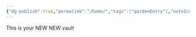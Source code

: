 ```yaml
---
{"dg-publish":true,"permalink":"/home/","tags":["gardenEntry"],"noteIcon":"","created":"2025-05-04T19:14:47.736-07:00","updated":"2025-05-04T20:16:29.098-07:00"}
---
```


This is your NEW NEW vault